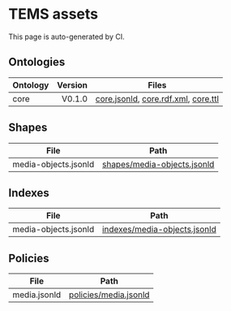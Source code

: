 # TEMS assets

This page is auto-generated by CI.

## Ontologies
| Ontology | Version | Files |
|---|---:|---|
| core | V0.1.0 | [core.jsonld](./ontologies/core/V0.1.0/core.jsonld), [core.rdf.xml](./ontologies/core/V0.1.0/core.rdf.xml), [core.ttl](./ontologies/core/V0.1.0/core.ttl) |

## Shapes
| File | Path |
|---|---|
| media-objects.jsonld | [shapes/media-objects.jsonld](./shapes/media-objects.jsonld) |

## Indexes
| File | Path |
|---|---|
| media-objects.jsonld | [indexes/media-objects.jsonld](./indexes/media-objects.jsonld) |

## Policies
| File | Path |
|---|---|
| media.jsonld | [policies/media.jsonld](./policies/media.jsonld) |

